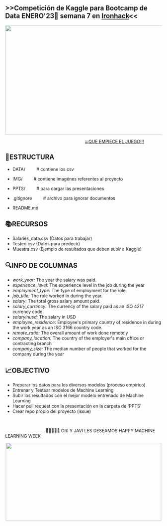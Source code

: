 ##      >>Competición de Kaggle para Bootcamp de Data ENERO'23:snake: semana 7 en [Ironhack](https://www.ironhack.com/)<<

<p align="center"> <img src="https://github.com/OrianAmpuero/Kaggle_Competition/blob/main/img/predict.jpg" width="700" height="350">  </p>

&emsp;&emsp;&emsp;&emsp;&emsp;&emsp;&emsp;&emsp;&emsp;&emsp;&emsp;&emsp;&emsp;&emsp;&emsp;&emsp;&emsp;&emsp;  [¡¡¡QUE EMPIECE EL JUEGO!!!](
http://www.kaggle.com/competitions/predict-salary-for-data-science-jobs)  

## 📁ESTRUCTURA

-  DATA/     &emsp;&emsp;                    # contiene los csv  

-  IMG/     &emsp;&emsp;                     # contiene imagénes referentes al proyecto 
 
-  PPTS/      &emsp;&emsp;                   # para cargar las presentaciones

-  .gitignore    &emsp;&emsp;                # archivo para ignorar documentos    

-  README.md  



## 📚RECURSOS

- Salaries_data.csv (Datos para trabajar)
- Testeo.csv (Datos para predecir)
- Muestra.csv (Ejemplo de resultados que deben subir a Kaggle)


## 🔍INFO DE COLUMNAS 
- *work_year:* The year the salary was paid.
- *experience_level:* The experience level in the job during the year
- *employment_type:* The type of employment for the role
- *job_title:* The role worked in during the year.
- *salary:* The total gross salary amount paid.
- *salary_currency:* The currency of the salary paid as an ISO 4217 currency code.
- *salaryinusd:* The salary in USD
- *employee_residence:* Employee's primary country of residence in during the work year as an ISO 3166 country code.
- *remote_ratio:* The overall amount of work done remotely
- *company_location:* The country of the employer's main office or contracting branch
- *company_size:* The median number of people that worked for the company during the year


## 📈OBJECTIVO

- Preparar los datos para los diversos modelos (proceso empírico) 
- Entrenar y Testear modelos de Machine Learning
- Subir los resultados con el mejor modelo entrenado de Machine Learning
- Hacer pull request con la presentación en la carpeta de 'PPTS' 
- Crear repo propio del proyecto (issue)

<br />

&emsp;&emsp;&emsp;&emsp;&emsp;&emsp;&emsp;&emsp;&emsp; <bn > 💁🏻‍♀️💁🏻  ORI Y JAVI LES DESEAMOS HAPPY MACHINE LEARNING WEEK  <bn />

<p align="center"> <img src="https://github.com/OrianAmpuero/Kaggle_Competition/blob/main/img/jijiji.gif" width="500" height="250">   </p>

